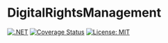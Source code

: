 # DigitalRightsManagement

[![.NET](https://github.com/danigutsch/DigitalRightsManagement/actions/workflows/dotnet.yml/badge.svg)](https://github.com/danigutsch/DigitalRightsManagement/actions/workflows/dotnet.yml)
[![Coverage Status](https://coveralls.io/repos/github/danigutsch/DigitalRightsManagement/badge.svg?branch=main)](https://coveralls.io/github/danigutsch/DigitalRightsManagement?branch=main)
[![License: MIT](https://img.shields.io/badge/License-MIT-yellow.svg)](https://opensource.org/licenses/MIT)
